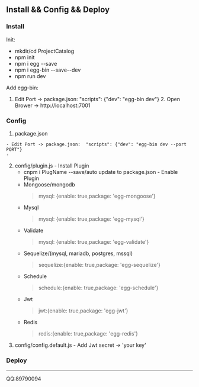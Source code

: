 ## Install && Config && Deploy
### Install
  Init:
  * mkdir/cd ProjectCatalog
  * npm init
  * npm i egg --save
  * npm i egg-bin --save--dev
  * npm run dev

  Add egg-bin:
  1. Edit Port -> package.json:  "scripts": {"dev": "egg-bin dev"}
	2. Open Brower -> http://localhost:7001
### Config
  1. package.json

    - Edit Port -> package.json:  "scripts": {"dev": "egg-bin dev --port PORT"}
    - 
  2. config/plugin.js
    - Install Plugin
      * cnpm i PlugName --save/auto update to package.json
    - Enable Plugin
      * Mongoose/mongodb
        > mysql: {enable: true,package: 'egg-mongoose'}
      * Mysql
        > mysql: {enable: true,package: 'egg-mysql'}
      * Validate
        > mysql: {enable: true,package: 'egg-validate'}
      * Sequelize/(mysql, mariadb, postgres, mssql)
        > sequelize:{enable: true,package: 'egg-sequelize'}
      * Schedule
        > schedule:{enable: true,package: 'egg-schedule'}
      * Jwt
        > jwt:{enable: true,package: 'egg-jwt'}
      * Redis
        > redis:{enable: true,package: 'egg-redis'}
  3. config/config.default.js
    - Add Jwt secret -> 'your key'
     
### Deploy

----
QQ:89790094
	

 
